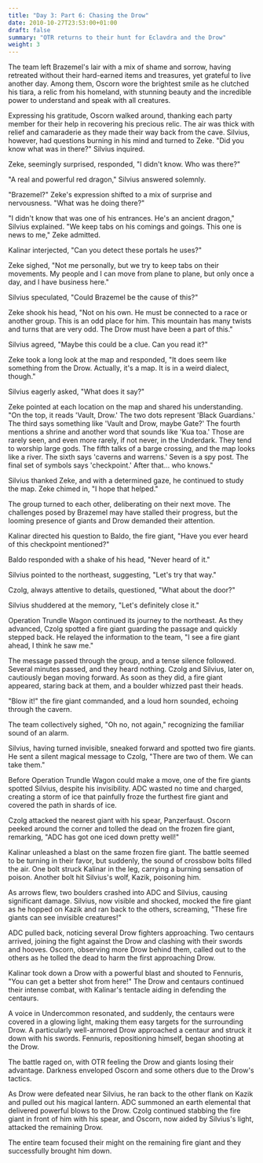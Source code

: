 ```yaml
---
title: "Day 3: Part 6: Chasing the Drow"
date: 2010-10-27T23:53:00+01:00
draft: false
summary: "OTR returns to their hunt for Eclavdra and the Drow"
weight: 3
---
```


The team left Brazemel's lair with a mix of shame and sorrow, having retreated without their hard-earned items and treasures, yet grateful to live another day. Among them, Oscorn wore the brightest smile as he clutched his tiara, a relic from his homeland, with stunning beauty and the incredible power to understand and speak with all creatures.

Expressing his gratitude, Oscorn walked around, thanking each party member for their help in recovering his precious relic. The air was thick with relief and camaraderie as they made their way back from the cave. Silvius, however, had questions burning in his mind and turned to Zeke.
"Did you know what was in there?" Silvius inquired.

Zeke, seemingly surprised, responded, "I didn't know. Who was there?"

"A real and powerful red dragon," Silvius answered solemnly.

"Brazemel?" Zeke's expression shifted to a mix of surprise and nervousness. "What was he doing there?"

"I didn't know that was one of his entrances. He's an ancient dragon," Silvius explained. "We keep tabs on his comings and goings. This one is news to me," Zeke admitted.

Kalinar interjected, "Can you detect these portals he uses?"

Zeke sighed, "Not me personally, but we try to keep tabs on their movements. My people and I can move from plane to plane, but only once a day, and I have business here."

Silvius speculated, "Could Brazemel be the cause of this?"

Zeke shook his head, "Not on his own. He must be connected to a race or another group. This is an odd place for him. This mountain has many twists and turns that are very odd. The Drow must have been a part of this."

Silvius agreed, "Maybe this could be a clue. Can you read it?"

Zeke took a long look at the map and responded, "It does seem like something from the Drow. Actually, it's a map. It is in a weird dialect, though."

Silvius eagerly asked, "What does it say?"

Zeke pointed at each location on the map and shared his understanding. "On the top, it reads 'Vault, Drow.' The two dots represent 'Black Guardians.' The third says something like 'Vault and Drow, maybe Gate?' The fourth mentions a shrine and another word that sounds like 'Kua toa.' Those are rarely seen, and even more rarely, if not never, in the Underdark. They tend to worship large gods. The fifth talks of a barge crossing, and the map looks like a river. The sixth says 'caverns and warrens.' Seven is a spy post. The final set of symbols says 'checkpoint.' After that... who knows."

Silvius thanked Zeke, and with a determined gaze, he continued to study the map. Zeke chimed in, "I hope that helped."

The group turned to each other, deliberating on their next move. The challenges posed by Brazemel may have stalled their progress, but the looming presence of giants and Drow demanded their attention.

Kalinar directed his question to Baldo, the fire giant, "Have you ever heard of this checkpoint mentioned?"

Baldo responded with a shake of his head, "Never heard of it."

Silvius pointed to the northeast, suggesting, "Let's try that way."

Czolg, always attentive to details, questioned, "What about the door?"

Silvius shuddered at the memory, "Let's definitely close it."

Operation Trundle Wagon continued its journey to the northeast. As they advanced, Czolg spotted a fire giant guarding the passage and quickly stepped back. He relayed the information to the team, "I see a fire giant ahead, I think he saw me."

The message passed through the group, and a tense silence followed. Several minutes passed, and they heard nothing. Czolg and Silvius, later on, cautiously began moving forward. As soon as they did, a fire giant appeared, staring back at them, and a boulder whizzed past their heads.

"Blow it!" the fire giant commanded, and a loud horn sounded, echoing through the cavern.

The team collectively sighed, "Oh no, not again," recognizing the familiar sound of an alarm.

Silvius, having turned invisible, sneaked forward and spotted two fire giants. He sent a silent magical message to Czolg, "There are two of them. We can take them."

Before Operation Trundle Wagon could make a move, one of the fire giants spotted Silvius, despite his invisibility. ADC wasted no time and charged, creating a storm of ice that painfully froze the furthest fire giant and covered the path in shards of ice.

Czolg attacked the nearest giant with his spear, Panzerfaust. Oscorn peeked around the corner and tolled the dead on the frozen fire giant, remarking, "ADC has got one iced down pretty well!"

Kalinar unleashed a blast on the same frozen fire giant. The battle seemed to be turning in their favor, but suddenly, the sound of crossbow bolts filled the air. One bolt struck Kalinar in the leg, carrying a burning sensation of poison. Another bolt hit Silvius's wolf, Kazik, poisoning him.

As arrows flew, two boulders crashed into ADC and Silvius, causing significant damage. Silvius, now visible and shocked, mocked the fire giant as he hopped on Kazik and ran back to the others, screaming, "These fire giants can see invisible creatures!"

ADC pulled back, noticing several Drow fighters approaching. Two centaurs arrived, joining the fight against the Drow and clashing with their swords and hooves. Oscorn, observing more Drow behind them, called out to the others as he tolled the dead to harm the first approaching Drow.

Kalinar took down a Drow with a powerful blast and shouted to Fennuris, "You can get a better shot from here!" The Drow and centaurs continued their intense combat, with Kalinar's tentacle aiding in defending the centaurs.

A voice in Undercommon resonated, and suddenly, the centaurs were covered in a glowing light, making them easy targets for the surrounding Drow. A particularly well-armored Drow approached a centaur and struck it down with his swords. Fennuris, repositioning himself, began shooting at the Drow.

The battle raged on, with OTR feeling the Drow and giants losing their advantage. Darkness enveloped Oscorn and some others due to the Drow's tactics.

As Drow were defeated near Silvius, he ran back to the other flank on Kazik and pulled out his magical lantern. ADC summoned an earth elemental that delivered powerful blows to the Drow. Czolg continued stabbing the fire giant in front of him with his spear, and Oscorn, now aided by Silvius's light, attacked the remaining Drow.

The entire team focused their might on the remaining fire giant and they successfully brought him down.

